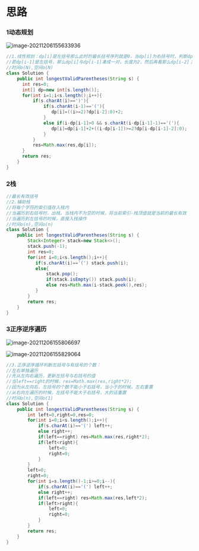 # 思路

### 1动态规划

![image-20211206155633936](C:\Users\28635\AppData\Roaming\Typora\typora-user-images\image-20211206155633936.png)

```java
//1.线性规划：dp[i]是左括号那么此时的最长括号序列就是0，当dp[i]为右括号时，判断dp[i-1]的情况：
//若dp[i-1]是左括号，那么dp[i]与dp[i-1]凑成一对，长度为2，然后再看那么dp[i-2]；dp[i]=dp[i-2]+2（当i>=2时，不然就2）
//时间o(N),空间o(N)
class Solution {
    public int longestValidParentheses(String s) {
      int res=0;
      int[] dp=new int[s.length()];
      for(int i=1;i<s.length();i++){
          if(s.charAt(i)==')'){
              if(s.charAt(i-1)=='('){
                 dp[i]=((i>=2)?dp[i-2]:0)+2;
              }
              else if(i-dp[i-1]>0 && s.charAt(i-dp[i-1]-1)=='('){
                 dp[i]=dp[i-1]+2+((i-dp[i-1])>=2?dp[i-dp[i-1]-2]:0);
              }
          }
          res=Math.max(res,dp[i]);
      }
      return res;
    }
}
```

### 2栈

```java
//最长有效括号
//2.辅助栈
//将每个字符的索引值存入栈内
//当遍历到右括号时，出栈，当栈内不为空的时候，将当前索引-栈顶值就是当前的最长有效
//当遍历到左括号的时候，直接入栈操作
//时间o(n),空间o(n)
class Solution {
    public int longestValidParentheses(String s) {
        Stack<Integer> stack=new Stack<>();
        stack.push(-1);
        int res=0;
        for(int i=0;i<s.length();i++){
           if(s.charAt(i)=='(') stack.push(i);
           else{
               stack.pop();
               if(stack.isEmpty()) stack.push(i);
               else res=Math.max(i-stack.peek(),res);
           }
        }
        return res;
    }
}
```

### 3正序逆序遍历

![image-20211206155806697](C:\Users\28635\AppData\Roaming\Typora\typora-user-images\image-20211206155806697.png)

![image-20211206155829064](C:\Users\28635\AppData\Roaming\Typora\typora-user-images\image-20211206155829064.png)

```java
//3.正序逆序循环判断左括号与有括号的个数：
//左右单独遍历
//先从左向右遍历，更新左括号与右括号的值
//当left==right的时候，res=Math.max(res,right*2);
//因为从左向右，左括号的个数不能小于右括号，当小于的时候，左右重置
//从右向左遍历的时候，左括号不能大于右括号，大的话重置
//时间o(n),空间o(1)
class Solution {
    public int longestValidParentheses(String s) {
        int left=0,right=0,res=0;
        for(int i=0;i<s.length();i++){
            if(s.charAt(i)=='(') left++;
            else right++;
            if(left==right) res=Math.max(res,right*2);
            if(left<right){
                left=0;
                right=0;
            }
        }
        left=0;
        right=0;
        for(int i=s.length()-1;i>=0;i--){
            if(s.charAt(i)=='(') left++;
            else right++;
            if(left==right) res=Math.max(res,left*2);
            if(left>right){
                left=0;
                right=0;
            }
        }
        return res;
    }
}
```

